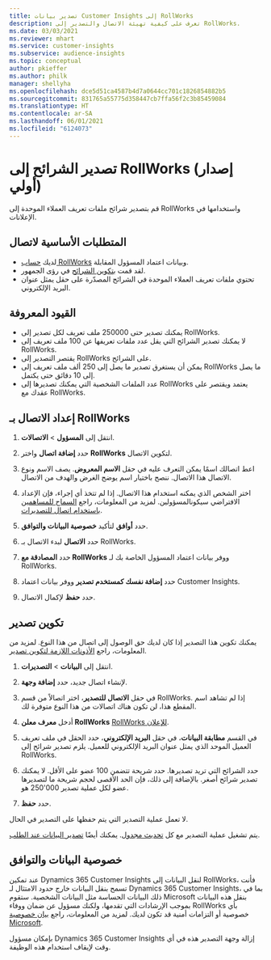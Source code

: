 ```yaml
---
title: تصدير بيانات Customer Insights إلى RollWorks
description: تعرف على كيفية تهيئة الاتصال والتصدير إلى RollWorks.
ms.date: 03/03/2021
ms.reviewer: mhart
ms.service: customer-insights
ms.subservice: audience-insights
ms.topic: conceptual
author: pkieffer
ms.author: philk
manager: shellyha
ms.openlocfilehash: dce5d51ca4587b4d7a0644cc701c1826854882b5
ms.sourcegitcommit: 831765a55775d358447cb7ffa56f2c3b85459084
ms.translationtype: HT
ms.contentlocale: ar-SA
ms.lasthandoff: 06/01/2021
ms.locfileid: "6124073"
---
```

# <a name="export-segments-to-rollworks-preview"></a>تصدير الشرائح إلى RollWorks (إصدار أولي)

قم بتصدير شرائح ملفات تعريف العملاء الموحدة إلى RollWorks واستخدامها في الإعلانات. 

## <a name="prerequisites-for-a-connection"></a>المتطلبات الأساسية لاتصال

-   لديك [حساب RollWorks](https://www.rollworks.com/) وبيانات اعتماد المسؤول المقابلة.
-   لقد قمت [بتكوين الشرائح](segments.md) في رؤى الجمهور.
-   تحتوي ملفات تعريف العملاء الموحدة في الشرائح المصدّرة على حقل يمثل عنوان البريد الإلكتروني.

## <a name="known-limitations"></a>القيود المعروفة

- يمكنك تصدير حتى 250000 ملف تعريف لكل تصدير إلى RollWorks.
- لا يمكنك تصدير الشرائح التي يقل عدد ملفات تعريفها عن 100 ملف تعريف إلى RollWorks. 
- يقتصر التصدير إلى RollWorks على الشرائح.
- يمكن أن يستغرق تصدير ما يصل إلى 250 ألف ملف تعريف إلى RollWorks ما يصل إلى 10 دقائق حتى يكتمل. 
- عدد الملفات الشخصية التي يمكنك تصديرها إلى RollWorks يعتمد ويقتصر على عقدك مع RollWorks.

## <a name="set-up-connection-to-rollworks"></a>إعداد الاتصال بـ RollWorks

1. انتقل إلى **المسؤول** > **الاتصالات**.

1. حدد **إضافة اتصال** واختر **RollWorks** لتكوين الاتصال.

1. اعط اتصالك اسمًا يمكن التعرف عليه في حقل **الاسم المعروض**. يصف الاسم ونوع الاتصال هذا الاتصال. ننصح باختيار اسم يوضح الغرض والهدف من الاتصال.

1. اختر الشخص الذي يمكنه استخدام هذا الاتصال. إذا لم تتخذ أي إجراء، فإن الإعداد الافتراضي سيكونالمسؤولين. لمزيد من المعلومات، راجع [السماح للمساهمين باستخدام اتصال للتصديرات](connections.md#allow-contributors-to-use-a-connection-for-exports).

1. حدد **أوافق** لتأكيد **خصوصية البيانات والتوافق‬**.

1. حدد **الاتصال** لبدء الاتصال بـ RollWorks.

1. حدد **المصادقة مع RollWorks** ووفر بيانات اعتماد المسؤول الخاصة بك لـ RollWorks.

1. حدد **إضافة نفسك كمستخدم تصدير** ووفر بيانات اعتماد Customer Insights.

1. حدد **حفظ** لإكمال الاتصال.

## <a name="configure-an-export"></a>تكوين تصدير

يمكنك تكوين هذا التصدير إذا كان لديك حق الوصول إلى اتصال من هذا النوع. لمزيد من المعلومات، راجع [الأذونات اللازمة لتكوين تصدير](export-destinations.md#set-up-a-new-export).

1. انتقل إلى **البيانات** > **التصديرات**.

1. لإنشاء اتصال جديد، حدد **إضافة وجهة**.

1. في حقل **الاتصال للتصدير**، اختر اتصالاً من قسم RollWorks. إذا لم تشاهد اسم المقطع هذا، لن تكون هناك اتصالات من هذا النوع متوفرة لك.

1. أدخل **معرف معلن RollWorks** [RollWorks للإعلان](https://help.adroll.com/hc/articles/212011838-Advertiser-Profiles).

3. في القسم **مطابقة البيانات**، في حقل **البريد الإلكتروني**، حدد الحقل في ملف تعريف العميل الموحد الذي يمثل عنوان البريد الإلكتروني للعميل. يلزم تصدير شرائح إلى RollWorks.

1. حدد الشرائح التي تريد تصديرها. حدد شريحة تتضمن 100 عضو على الأقل. لا يمكنك تصدير شرائح أصغر. بالإضافة إلى ذلك، فإن الحد الأقصى لحجم شريحة ما لتصديرها هو ‎250'000 عضو لكل عملية تصدير. 

1. حدد **حفظ**.

لا تعمل عملية التصدير التي يتم حفظها على التصدير في الحال.

يتم تشغيل عملية التصدير مع كل [تحديث مجدول](system.md#schedule-tab). يمكنك أيضًا [تصدير البيانات عند الطلب](export-destinations.md#run-exports-on-demand). 


## <a name="data-privacy-and-compliance"></a>خصوصية البيانات والتوافق

عند تمكين Dynamics 365 Customer Insights لنقل البيانات إلى RollWorks، فأنت تسمح بنقل البيانات خارج حدود الامتثال لـ Dynamics 365 Customer Insights، بما في ذلك البيانات الحساسة مثل البيانات الشخصية. ستقوم Microsoft بنقل هذه البيانات بموجب الإرشادات التي تقدمها، ولكنك مسؤول عن ضمان ووفاء RollWorks بأي خصوصية أو التزامات أمنية قد تكون لديك. لمزيد من المعلومات، راجع [بيان خصوصية Microsoft](https://go.microsoft.com/fwlink/?linkid=396732).

بإمكان مسؤول Dynamics 365 Customer Insights إزالة وجهة التصدير هذه في أي وقت لإيقاف استخدام هذه الوظيفة.
